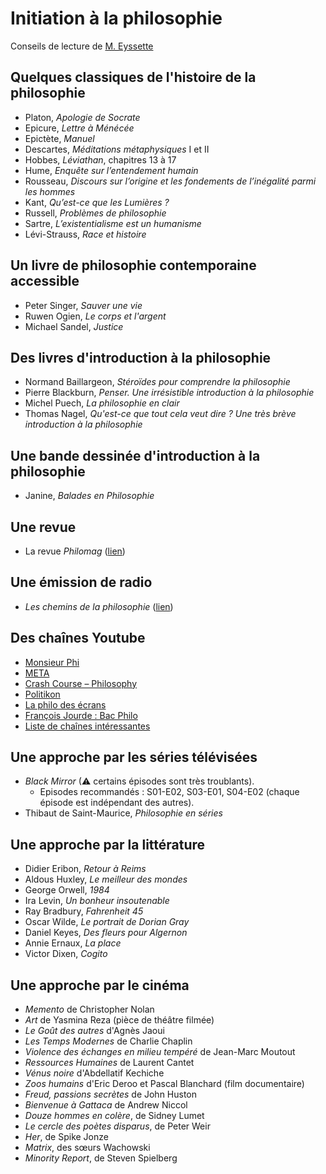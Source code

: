 
# Initiation à la philosophie

Conseils de lecture de [M. Eyssette](https://eyssette.github.io)

## Quelques classiques de l'histoire de la philosophie

*   Platon, _Apologie de Socrate_
*   Epicure, _Lettre à Ménécée_
*   Epictète, _Manuel_
*   Descartes, _Méditations métaphysiques_ I et II
*   Hobbes, _Léviathan_, chapitres 13 à 17
*   Hume, _Enquête sur l’entendement humain_
*   Rousseau, _Discours sur l’origine et les fondements de l’inégalité parmi les hommes_
*   Kant, _Qu’est-ce que les Lumières ?_
*   Russell, _Problèmes de philosophie_
*   Sartre, _L’existentialisme est un humanisme_
*   Lévi-Strauss, _Race et histoire_


## Un livre de philosophie contemporaine accessible

*   Peter Singer, _Sauver une vie_
*   Ruwen Ogien, _Le corps et l'argent_
*   Michael Sandel, _Justice_


## Des livres d'introduction à la philosophie

*   Normand Baillargeon, _Stéroïdes pour comprendre la philosophie_
*   Pierre Blackburn, _Penser. Une irrésistible introduction à la philosophie_
*   Michel Puech, _La philosophie en clair_
*   Thomas Nagel, _Qu'est-ce que tout cela veut dire ? Une très brève introduction à la philosophie_

## Une bande dessinée d'introduction à la philosophie

*   Janine, _Balades en Philosophie_

## Une revue

*   La revue _Philomag_ ([lien](https://www.philomag.com/))

## Une émission de radio

*   _Les chemins de la philosophie_ ([lien](https://www.franceculture.fr/emissions/les-chemins-de-la-philosophie))

## Des chaînes Youtube


*   [Monsieur Phi](https://www.youtube.com/channel/UCqA8H22FwgBVcF3GJpp0MQw)
*   [META](https://www.youtube.com/channel/UCUOgJaic4p3kwuN7LDJ5ukA)
*   [Crash Course – Philosophy](https://www.youtube.com/playlist?list=PL8dPuuaLjXtNgK6MZucdYldNkMybYIHKR)
*   [Politikon](https://www.youtube.com/channel/UC0HxyEc_ojRJ1oJXS5K6oaA)
*   [La philo des écrans](https://www.youtube.com/channel/UC5oYInmzMnMbsuiBdIEtytg)
*   [François Jourde : Bac Philo](https://www.youtube.com/watch?v=GhP9DO5AH3I&list=RDCMUCrPDGdPj4pzAGg1uA4n2swA&start_radio=1&t=22)
*   [Liste de chaînes intéressantes](http://bit.ly/liste-videos)

## Une approche par les séries télévisées

*   _Black Mirror_ (⚠ certains épisodes sont très troublants).
    *   Episodes recommandés : S01-E02, S03-E01, S04-E02 (chaque épisode est indépendant des autres).
*   Thibaut de Saint-Maurice, _Philosophie en séries_


## Une approche par la littérature

*   Didier Eribon, _Retour à Reims_
*   Aldous Huxley, _Le meilleur des mondes_
*   George Orwell, _1984_
*   Ira Levin, _Un bonheur insoutenable_
*   Ray Bradbury, _Fahrenheit 45_
*   Oscar Wilde, _Le portrait de Dorian Gray_
*   Daniel Keyes, _Des fleurs pour Algernon_
*   Annie Ernaux, _La place_
*   Victor Dixen, _Cogito_


## Une approche par le cinéma

*   _Memento_ de Christopher Nolan
*   _Art_ de Yasmina Reza (pièce de théâtre filmée)
*   _Le Goût des autres_ d'Agnès Jaoui
*   _Les Temps Modernes_ de Charlie Chaplin
*   _Violence des échanges en milieu tempéré_ de Jean-Marc Moutout
*   _Ressources Humaines_ de Laurent Cantet
*   _Vénus noire_ d'Abdellatif Kechiche
*   _Zoos humains_ d'Eric Deroo et Pascal Blanchard (film documentaire)
*   _Freud, passions secrètes_ de John Huston
*   _Bienvenue à Gattaca_ de Andrew Niccol
*   _Douze hommes en colère_, de Sidney Lumet
*   _Le cercle des poètes disparus_, de Peter Weir 
*   _Her_, de Spike Jonze
*   _Matrix_, des sœurs Wachowski
*   _Minority Report_, de Steven Spielberg

